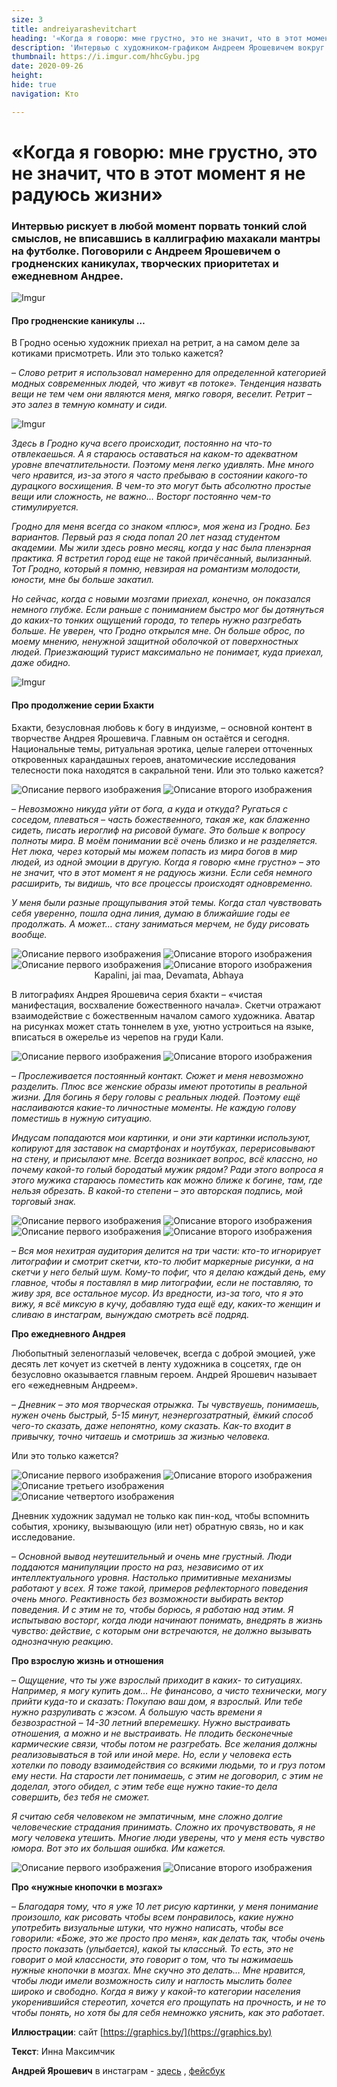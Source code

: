 ```yaml
---
size: 3
title: andreiyarashevitchart
heading: '«Когда я говорю: мне грустно, это не значит, что в этот момент я не радуюсь жизни»'
description: 'Интервью с художником-графиком Андреем Ярошевичем вокруг слова кажется. Поговорили о гродненских каникулах, творческих приоритетах и ежедневном Андрее'
thumbnail: https://i.imgur.com/hhcGybu.jpg
date: 2020-09-26
height: 
hide: true
navigation: Кто

---
```

# **«Когда я говорю: мне грустно, это не значит, что в этот момент я не радуюсь жизни»**

### Интервью рискует в любой момент порвать тонкий слой смыслов, не вписавшись в каллиграфию махакали мантры на футболке. Поговорили с Андреем Ярошевичем о гродненских каникулах, творческих приоритетах и ежедневном Андрее.

![Imgur](https://i.imgur.com/hhcGybu.jpg)

#### Про гродненские каникулы …

В Гродно осенью художник приехал на ретрит, а на самом деле за котиками присмотреть. Или это только кажется?

– _Слово ретрит я использовал намеренно для определенной категорией модных современных людей, что живут «в потоке». Тенденция назвать вещи не тем чем они являются меня, мягко говоря, веселит. Ретрит – это залез в темную комнату и сиди._

![Imgur](https://i.imgur.com/3h7LIgQ.jpg)

_Здесь в Гродно куча всего происходит, постоянно на что-то отвлекаешься. А я стараюсь оставаться на каком-то адекватном уровне впечатлительности. Поэтому меня легко удивлять. Мне много чего нравится, из-за этого я часто пребываю в состоянии какого-то дурацкого восхищения. В чем-то это могут быть абсолютно простые вещи или сложность, не важно… Восторг постоянно чем-то стимулируется._

_Гродно для меня всегда со знаком «плюс», моя жена из Гродно. Без вариантов. Первый раз я сюда попал 20 лет назад студентом академии. Мы жили здесь ровно месяц, когда у нас была пленэрная практика.  Я встретил город еще не такой причёсанный, вылизанный. Тот Гродно, который я помню, невзирая на романтизм молодости, юности, мне бы больше закатил._ 

_Но сейчас, когда с новыми мозгами приехал, конечно, он показался немного глубже. Если раньше с пониманием быстро мог бы дотянуться до каких-то тонких ощущений города, то теперь нужно разгребать больше. Не уверен, что Гродно открылся мне. Он больше оброс, по моему мнению, ненужной защитной оболочкой от поверхностных людей. Приезжающий турист максимально не понимает, куда приехал, даже обидно._

![Imgur](https://i.imgur.com/O3n43oW.jpg)

#### Про продолжение серии Бхакти

Бхакти, безусловная любовь к богу в индуизме, – основной контент в творчестве Андрея Ярошевича. Главным он остаётся и сегодня. Национальные темы, ритуальная эротика, целые галереи отточенных откровенных карандашных героев, анатомические исследования телесности пока находятся в сакральной тени.
Или это только кажется?

<div class="gallery2">
<img src="https://i.imgur.com/4BXPlT5.jpeg" alt="Описание первого изображения"> 
<img src="https://i.imgur.com/VB0d3fa.jpeg" alt="Описание второго изображения"> 
</div>

– _Невозможно никуда уйти от бога, а куда и откуда? Ругаться с соседом, плеваться – часть божественного, такая же, как блаженно сидеть, писать иероглиф на рисовой бумаге. Это больше к вопросу полноты мира. В моём понимании всё очень близко и не разделяется. Нет люка, через который мы можем попасть из мира богов в мир людей, из одной эмоции в другую. Когда я говорю «мне грустно» – это не значит, что в этот момент я не радуюсь жизни. Если себя немного расширить, ты видишь, что все процессы происходят одновременно._ 

_У меня были разные прощупывания этой темы. Когда стал чувствовать себя уверенно, пошла одна линия, думаю в ближайшие годы ее продолжать. А может… стану заниматься мерчем, не буду рисовать вообще._

<div class="gallery2">
<img src="https://i.imgur.com/MbDAb7L.jpeg" alt="Описание первого изображения"> 
<img src="https://i.imgur.com/U1zMHXn.jpeg" alt="Описание второго изображения"> 
</div>

<div class="gallery2">
<img src="https://i.imgur.com/wo4UVaA.jpeg" alt="Описание первого изображения">
<img src="https://i.imgur.com/e7ViK9C.jpeg" alt="Описание второго изображения"> 
</div>
<center>Kapalini, jai maa, Devamata, Abhaya</center>

В литографиях Андрея Ярошевича серия бхакти – «чистая манифестация, восхваление божественного начала». Скетчи отражают взаимодействие с божественным началом самого художника. Аватар на рисунках может стать тоннелем в ухе, уютно устроиться на языке, вписаться в ожерелье из черепов на груди Кали.

<div class="gallery2">
<img src="https://i.imgur.com/f7FPxE6.jpeg" alt="Описание первого изображения"> 
<img src="https://i.imgur.com/h2Fb6T1.jpeg" alt="Описание второго изображения"> 
</div>

– _Прослеживается постоянный контакт. Сюжет и меня невозможно разделить. Плюс все женские образы имеют прототипы в реальной жизни. Для богинь я беру головы с реальных людей. Поэтому ещё наслаиваются какие-то личностные моменты. Не каждую голову поместишь в нужную ситуацию._

_Индусам попадаются мои картинки, и они эти картинки используют, копируют для заставок на смартфонах и ноутбуках, перерисовывают на стену, и присылают мне. Всегда возникает вопрос, всё классно, но почему какой-то голый бородатый мужик рядом? Ради этого вопроса я этого мужика стараюсь поместить как можно ближе к богине, там, где нельзя обрезать. В какой-то степени – это авторская подпись, мой торговый знак._ 

<div class="gallery2">
<img src="https://i.imgur.com/PsYwPRM.jpeg" alt="Описание первого изображения"> 
<img src="https://i.imgur.com/FDiPkqr.jpeg" alt="Описание второго изображения"> 
</div>

<div class="gallery2">
<img src="https://i.imgur.com/M2kLctC.jpeg" alt="Описание первого изображения"> 
<img src="https://i.imgur.com/zdRoxfY.jpeg" alt="Описание второго изображения"> 
</div>

– _Вся моя нехитрая аудитория делится на три части: кто-то игнорирует литографии и смотрит скетчи, кто-то любит маркерные рисунки, а на скетчи у него белый шум. Кому-то пофиг, что я делаю каждый день, ему главное, чтобы я поставлял в мир литографии, если не поставляю, то живу зря, все остальное мусор. Из вредности, из-за того, что я это вижу, я всё миксую в кучу, добавляю туда ещё еду, каких-то женщин и сливаю в инстаграм, вынуждаю смотреть всё подряд._ 

**Про ежедневного Андрея**

Любопытный зеленоглазый человечек, всегда с доброй эмоцией, уже десять лет кочует из скетчей в ленту художника в соцсетях, где он безусловно оказывается главным героем. Андрей Ярошевич называет его «ежедневным Андреем».

– _Дневник – это моя творческая отрыжка. Ты чувствуешь, понимаешь, нужен очень быстрый, 5-15 минут, неэнергозатратный, ёмкий способ чего-то сказать, даже непонятно, кому сказать. Как-то входит в привычку, точно читаешь и смотришь за жизнью человека._ 

Или это только кажется?

<div class="gallery4">
<img src="https://i.imgur.com/Ei6132F.jpeg" alt="Описание первого изображения"> 
<img src="https://i.imgur.com/pDtnRpf.jpeg" alt="Описание второго изображения"> 
<img src="https://i.imgur.com/rJTTpfv.jpeg" alt="Описание третьего изображения"> 
<img src="https://i.imgur.com/aokOIjP.jpeg" alt="Описание четвертого изображения"> 
</div>

Дневник художник задумал не только как пин-код, чтобы вспомнить события, хронику, вызывающую (или нет) обратную связь, но и как исследование. 

– _Основной вывод неутешительный и очень мне грустный. Люди поддаются манипуляции просто на раз, независимо от их интеллектуального уровня. Настолько примитивные механизмы работают у всех. Я тоже такой, примеров рефлекторного поведения очень много. Реактивность без возможности выбирать вектор поведения. И с этим не то, чтобы борюсь, я работаю над этим. Я испытываю восторг, когда люди начинают понимать, внедрять в жизнь чувство: действие, с которым они встречаются, не должно вызывать однозначную реакцию_.

**Про взрослую жизнь и отношения**

– _Ощущение, что ты уже взрослый приходит в каких- то ситуациях. Например, я могу купить дом… Не финансово, а чисто технически, могу прийти куда-то и сказать: Покупаю ваш дом, я взрослый. Или тебе нужно разруливать с жэсом. А большую часть времени я безвозрастной – 14-30 летний вперемешку. 
Нужно выстраивать отношения, а можно и не выстраивать. Не плодить бесконечные кармические связи, чтобы потом не разгребать. Все желания должны реализовываться в той или иной мере. Но, если у человека есть хотелки по поводу взаимодействия со всякими людьми, то и груз потом ему нести. На старости лет понимаешь, с этим не договорил, с этим не доделал, этого обидел, с этим тебе еще нужно такие-то дела совершить, без тебя не сможет._ 

_Я считаю себя человеком не эмпатичным, мне сложно долгие человеческие страдания принимать. Сложно их прочувствовать, я не могу человека утешить. Многие люди уверены, что у меня есть чувство юмора. Вот это их большая ошибка. Им кажется._

<div class="gallery2">
<img src="https://i.imgur.com/Wc4NRSd.jpeg" alt="Описание первого изображения"> 
<img src="https://i.imgur.com/LUMAQWA.jpeg" alt="Описание второго изображения"> 
</div>

**Про «нужные кнопочки в мозгах»**

– _Благодаря тому, что я уже 10 лет рисую картинки, у меня понимание произошло, как рисовать чтобы всем понравилось, какие нужно употребить визуальные штуки, что нужно написать, чтобы все говорили: «Боже, это же просто про меня», как делать так, чтобы очень просто показать (улыбается), какой ты классный. То есть, это не говорит о мой классности, это говорит о том, что ты нажимаешь нужные кнопочки в мозгах. Мне скучно это делать… 
Мне нравится, чтобы люди имели возможность силу и наглость мыслить более широко и свободно. Когда я вижу у какой-то категории населения укоренившийся стереотип, хочется его прощупать на прочность, и не то чтобы понять, но хотя бы для себя немножко уяснить, как это работает_.

**Иллюстрации**: сайт [https://graphics.by/](https://graphics.by)

**Текст**: Инна Максимчик

**Андрей Ярошевич** в инстаграм - [здесь](https://www.instagram.com/andreyyarashevich/) , [фейсбук](https://www.facebook.com/andrey.yarashevich)

